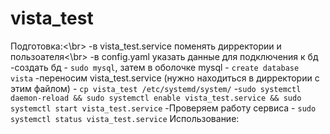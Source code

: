 # vista_test
Подготовка:<\br>
    -в vista_test.service поменять дирректории и пользоателя<\br>
    -в config.yaml указать данные для подключения к бд
    -создать бд - ```sudo mysql```, затем в оболочке mysql - ```create database vista```
    -переносим vista_test.service (нужно находиться в дирректории с этим файлом) - ```cp vista_test /etc/systemd/system/```
    -```sudo systemctl daemon-reload && sudo systemctl enable vista_test.service && sudo systemctl start vista_test.service```
    -Проверяем работу сервиса - ```sudo systemctl status vista_test.service```
Использование:
